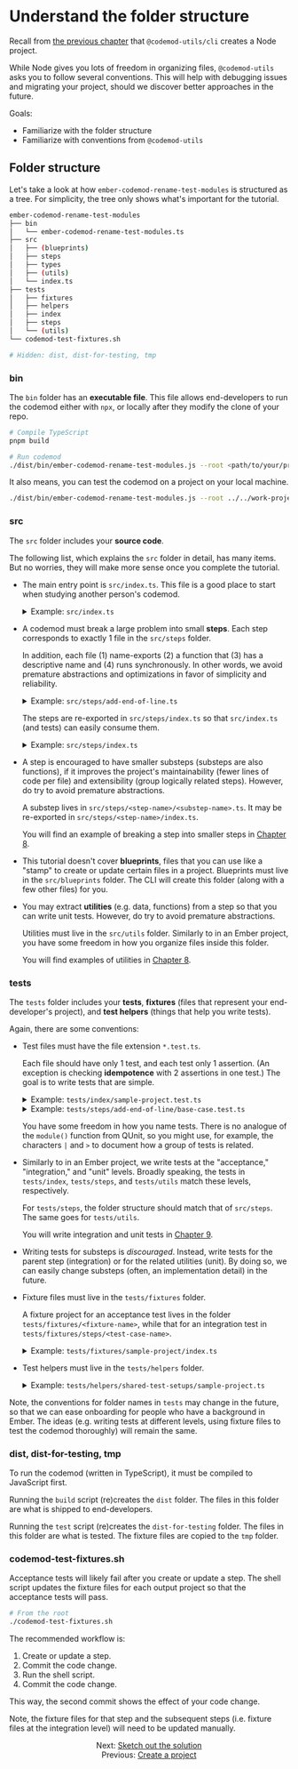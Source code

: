 # Understand the folder structure

Recall from [the previous chapter](./01-create-a-project.md) that `@codemod-utils/cli` creates a Node project. 

While Node gives you lots of freedom in organizing files, `@codemod-utils` asks you to follow several conventions. This will help with debugging issues and migrating your project, should we discover better approaches in the future.

Goals:

- Familiarize with the folder structure
- Familiarize with conventions from `@codemod-utils`


## Folder structure

Let's take a look at how `ember-codemod-rename-test-modules` is structured as a tree. For simplicity, the tree only shows what's important for the tutorial.

```sh
ember-codemod-rename-test-modules
├── bin
│   └── ember-codemod-rename-test-modules.ts
├── src
│   ├── (blueprints)
│   ├── steps
│   ├── types
│   ├── (utils)
│   └── index.ts
├── tests
│   ├── fixtures
│   ├── helpers
│   ├── index
│   ├── steps
│   └── (utils)
└── codemod-test-fixtures.sh

# Hidden: dist, dist-for-testing, tmp
```


### bin

The `bin` folder has an **executable file**. This file allows end-developers to run the codemod either with `npx`, or locally after they modify the clone of your repo.

```sh
# Compile TypeScript
pnpm build

# Run codemod
./dist/bin/ember-codemod-rename-test-modules.js --root <path/to/your/project>
```

It also means, you can test the codemod on a project on your local machine.

```sh
./dist/bin/ember-codemod-rename-test-modules.js --root ../../work-projects/client
```


### src

The `src` folder includes your **source code**.

The following list, which explains the `src` folder in detail, has many items. But no worries, they will make more sense once you complete the tutorial.

- The main entry point is `src/index.ts`. This file is a good place to start when studying another person's codemod.

    <details>

    <summary>Example: <code>src/index.ts</code></summary>

    The default file shows that our codemod creates some options, then adds the end-of-line character. Because the functions have a descriptive name, we can tell what the codemod does without checking their implementation.

    ```ts
    export function runCodemod(codemodOptions: CodemodOptions): void {
      const options = createOptions(codemodOptions);

      // TODO: Replace with actual steps
      addEndOfLine(options);
    }
    ```

    </details>


- A codemod must break a large problem into small **steps**. Each step corresponds to exactly 1 file in the `src/steps` folder.

    In addition, each file (1) name-exports (2) a function that (3) has a descriptive name and (4) runs synchronously. In other words, we avoid premature abstractions and optimizations in favor of simplicity and reliability.

    <details>

    <summary>Example: <code>src/steps/add-end-of-line.ts</code></summary>

    The `add-end-of-line` step is represented by a function. The name suggests that the function may add the end-of-line character. It is to run synchronously so its return type is `void`, not `Promise<void>`.

    ```ts
    export function addEndOfLine(options: Options): void {
      // ...
    }
    ```

    </details>

    The steps are re-exported in `src/steps/index.ts` so that `src/index.ts` (and tests) can easily consume them.

    <details>

    <summary>Example: <code>src/steps/index.ts</code></summary>

    Due to linter configurations, the export statements must be sorted by file path. No worries, you can run the `lint:fix` script to auto-fix the order. In addition, the exported functions (the steps) must have a unique name.

    ```ts
    export * from './add-end-of-line.js';
    export * from './create-options.js';
    ```

    </details>

- A step is encouraged to have smaller substeps (substeps are also functions), if it improves the project's maintainability (fewer lines of code per file) and extensibility (group logically related steps). However, do try to avoid premature abstractions.

    A substep lives in `src/steps/<step-name>/<substep-name>.ts`. It may be re-exported in `src/steps/<step-name>/index.ts`.

    You will find an example of breaking a step into smaller steps in [Chapter 8](./08-refactor-code-part-1.md#split-a-step-into-substeps).

- This tutorial doesn't cover **blueprints**, files that you can use like a "stamp" to create or update certain files in a project. Blueprints must live in the `src/blueprints` folder. The CLI will create this folder (along with a few other files) for you.

- You may extract **utilities** (e.g. data, functions) from a step so that you can write unit tests. However, do try to avoid premature abstractions.

    Utilities must live in the `src/utils` folder. Similarly to in an Ember project, you have some freedom in how you organize files inside this folder.

    You will find examples of utilities in [Chapter 8](./08-refactor-code-part-1.md#extract-utilities).


### tests

The `tests` folder includes your **tests**, **fixtures** (files that represent your end-developer's project), and **test helpers** (things that help you write tests).

Again, there are some conventions:

- Test files must have the file extension `*.test.ts`.

    Each file should have only 1 test, and each test only 1 assertion. (An exception is checking **idempotence** with 2 assertions in one test.) The goal is to write tests that are simple.

    <details>

    <summary>Example: <code>tests/index/sample-project.test.ts</code></summary>

    This test, which runs the codemod like end-developers would, asserts idempotence (also called idempotency). If a codemod is idempotent, then files that have been updated already will remain the same when the codemod is run again.

    ```ts
    import { runCodemod } from '../../src/index.js';

    test('index > sample-project', function () {
      loadFixture(inputProject, codemodOptions);

      runCodemod(codemodOptions);

      assertFixture(outputProject, codemodOptions);

      // Check idempotence
      runCodemod(codemodOptions);

      assertFixture(outputProject, codemodOptions);
    });
    ```

    </details>

    <details>

    <summary>Example: <code>tests/steps/add-end-of-line/base-case.test.ts</code></summary>

    `loadFixture()` and `assertFixture()` help us test the codemod against real files, which has two benefits. One, we can make a **strong** (a terminology from math) assertion that the `add-end-of-line` step works as intended. Two, we can read files easily because our code editor can highlight the syntax.

    ```ts
    import { addEndOfLine } from '../../../src/steps/index.js';

    test('steps | add-end-of-line > base case', function () {
      loadFixture(inputProject, codemodOptions);

      addEndOfLine(options);

      assertFixture(outputProject, codemodOptions);
    });
    ```

    </details>

    You have some freedom in how you name tests. There is no analogue of the `module()` function from QUnit, so you might use, for example, the characters `|` and `>` to document how a group of tests is related.

- Similarly to in an Ember project, we write tests at the "acceptance," "integration," and "unit" levels. Broadly speaking, the tests in `tests/index`, `tests/steps`, and `tests/utils` match these levels, respectively.

    For `tests/steps`, the folder structure should match that of `src/steps`. The same goes for `tests/utils`.

    You will write integration and unit tests in [Chapter 9](./09-refactor-code-part-2.md).

- Writing tests for substeps is _discouraged_. Instead, write tests for the parent step (integration) or for the related utilities (unit). By doing so, we can easily change substeps (often, an implementation detail) in the future.

- Fixture files must live in the `tests/fixtures` folder.

    A fixture project for an acceptance test lives in the folder `tests/fixtures/<fixture-name>`, while that for an integration test in `tests/fixtures/steps/<test-case-name>`.

    <details>

    <summary>Example: <code>tests/fixtures/sample-project/index.ts</code></summary>

    `convertFixtureToJson()` reads a project (often, a deeply nested folder of files) and returns a JSON. We can then pass the JSON to `loadFixture()` and `assertFixture()`.

    ```ts
    import { convertFixtureToJson } from '@codemod-utils/tests';

    const inputProject = convertFixtureToJson('sample-project/input');
    const outputProject = convertFixtureToJson('sample-project/output');

    export { inputProject, outputProject };
    ```

    </details>

- Test helpers must live in the `tests/helpers` folder.

    <details>

    <summary>Example: <code>tests/helpers/shared-test-setups/sample-project.ts</code></summary>

    Almost every step needs `codemodOptions` or `options`. To help with writing tests, we can define these two for each fixture project.

    ```ts
    import type { CodemodOptions, Options } from '../../../src/types/index.js';

    const codemodOptions: CodemodOptions = {
      projectRoot: 'tmp/sample-project',
    };

    const options: Options = {
      projectRoot: 'tmp/sample-project',
    };

    export { codemodOptions, options };
    ```

    </details>

Note, the conventions for folder names in `tests` may change in the future, so that we can ease onboarding for people who have a background in Ember. The ideas (e.g. writing tests at different levels, using fixture files to test the codemod thoroughly) will remain the same.


### dist, dist-for-testing, tmp

To run the codemod (written in TypeScript), it must be compiled to JavaScript first.

Running the `build` script (re)creates the `dist` folder. The files in this folder are what is shipped to end-developers.

Running the `test` script (re)creates the `dist-for-testing` folder. The files in this folder are what is tested. The fixture files are copied to the `tmp` folder.


### codemod-test-fixtures.sh

Acceptance tests will likely fail after you create or update a step. The shell script updates the fixture files for each output project so that the acceptance tests will pass.

```sh
# From the root
./codemod-test-fixtures.sh
```

The recommended workflow is:

1. Create or update a step.
1. Commit the code change.
1. Run the shell script.
1. Commit the code change.

This way, the second commit shows the effect of your code change.

Note, the fixture files for that step and the subsequent steps (i.e. fixture files at the integration level) will need to be updated manually.


<div align="center">
  <div>
    Next: <a href="./03-sketch-out-the-solution.md">Sketch out the solution</a>
  </div>
  <div>
    Previous: <a href="./01-create-a-project.md">Create a project</a>
  </div>
</div>
